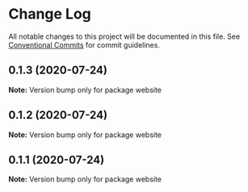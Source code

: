 # Change Log

All notable changes to this project will be documented in this file.
See [Conventional Commits](https://conventionalcommits.org) for commit guidelines.

## 0.1.3 (2020-07-24)

**Note:** Version bump only for package website





## 0.1.2 (2020-07-24)

**Note:** Version bump only for package website





## 0.1.1 (2020-07-24)

**Note:** Version bump only for package website
